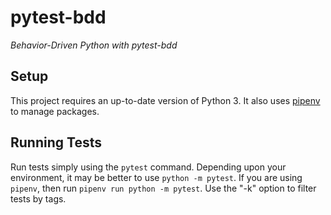 # pytest-bdd

*Behavior-Driven Python with pytest-bdd* 


## Setup
This project requires an up-to-date version of Python 3.
It also uses [pipenv](https://pipenv.readthedocs.io/) to manage packages.

## Running Tests
Run tests simply using the `pytest` command.
Depending upon your environment, it may be better to use `python -m pytest`.
If you are using `pipenv`, then run `pipenv run python -m pytest`.
Use the "-k" option to filter tests by tags.


